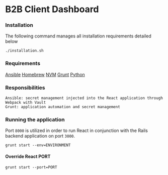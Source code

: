 # B2B Client Dashboard

### Installation

The following command manages all installation requirements detailed below

```
./installation.sh
```

### Requirements

[Ansible](https://www.ansible.com/)
[Homebrew](https://brew.sh/)
[NVM](https://github.com/creationix/nvm#installation)
[Grunt](https://gruntjs.com/)
[Python](https://www.python.org/)

### Responsibilities

```
Ansible: secret management injected into the React application through Webpack with Vault
Grunt: application automation and secret management
```

### Running the application

Port `8000` is utilized in order to run React in conjunction with the Rails backend application on port `3000`.

```
grunt start --env=ENVIRONMENT
```

#### Override React PORT

```
grunt start --port=PORT
```
